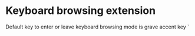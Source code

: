  # Keyboard browsing extension
 
 Default key to enter or leave keyboard browsing mode is grave accent key `
 